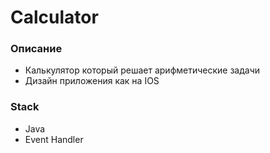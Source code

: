 # Calculator

### Описание

- Калькулятор который решает арифметические задачи
- Дизайн приложения как на IOS

### Stack

- Java
- Event Handler
